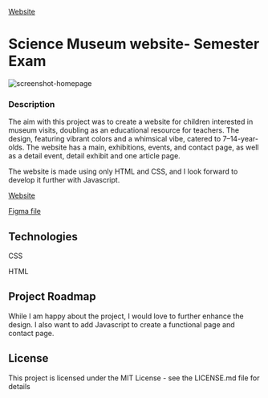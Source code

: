 [Website](https://science-museum-se.vercel.app/)
# Science Museum website- Semester Exam
![screenshot-homepage](https://github.com/AnnaSkudsveen/science-museum-se/assets/142508748/f446f952-720e-428c-ac52-40720b5c563d)

### Description
The aim with this project was to create a website for children interested in museum visits, doubling as an educational resource for teachers. The design, featuring vibrant colors and a whimsical vibe, catered to 7–14-year-olds. The website has a main, exhibitions, events, and contact page, as well as a detail event, detail exhibit and one article page.

The website is made using only HTML and CSS, and I look forward to develop it further with Javascript.

[Website](https://science-museum-se.vercel.app/)

[Figma file](https://www.figma.com/file/G2gM8FVKp91tOT1t4cPXzf/Textile-Tech-Science-Center?type=design&node-id=1%3A12&mode=design&t=bIgl2zQH9lRwOFLA-1)

## Technologies
CSS

HTML

## Project Roadmap
While I am happy about the project, I would love to further enhance the design. I also want to add Javascript to create a functional page and contact page.

## License 
This project is licensed under the MIT License - see the LICENSE.md file for details
